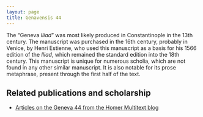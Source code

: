 ```yaml
---
layout: page
title: Genavensis 44
---
```



The “Geneva *Iliad*” was most likely produced in Constantinople in the 13th century. The manuscript was purchased in the 16th century, probably in Venice, by Henri Estienne, who used this manuscript as a basis for his 1566 edition of the *Iliad*, which remained the standard edition into the 18th century. This manuscript is unique for numerous scholia, which are not found in any other similar manuscript. It is also notable for its prose metaphrase, present through the first half of the text.


## Related publications and scholarship

- [Articles on the Geneva 44 from the Homer Multitext blog](http://www.homermultitext.org/tag-gen44/)
